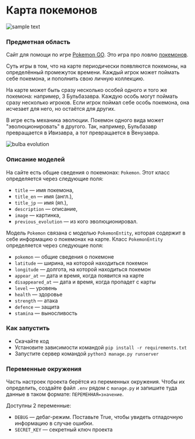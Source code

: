 # Карта покемонов

![sample text](https://dvmn.org/filer/canonical/1563275070/172/)

### Предметная область

Сайт для помощи по игре [Pokemon GO](https://www.pokemongo.com/en-us/). Это игра про ловлю [покемонов](https://ru.wikipedia.org/wiki/%D0%9F%D0%BE%D0%BA%D0%B5%D0%BC%D0%BE%D0%BD).

Суть игры в том, что на карте периодически появляются покемоны, на определённый промежуток времени. Каждый игрок может поймать себе покемона, и пополнить свою личную коллекцию.

На карте может быть сразу несколько особей одного и того же покемона: например, 3 Бульбазавра. Каждую особь могут поймать сразу несколько игроков. Если игрок поймал себе особь покемона, она исчезает для него, но остаётся для других.

В игре есть механика эволюции. Покемон одного вида может "эволюционировать" в другого. Так, например, Бульбазавр превращается в Ивизавра, а тот превращается в Венузавра.

![bulba evolution](https://dvmn.org/filer/canonical/1562265973/167/)

### Описание моделей

На сайте есть общие сведения о покемонах: `Pokemon`. Этот класс определяется через следующие поля:
- `title` — имя покемона, 
- `title_en` — имя (англ.),
- `title_jp` — имя (яп.),
- `description` — описание,
- `image` — картинка,
- `previous_evolution` — из кого эволюционировал.

Модель `Pokemon` связана с моделью `PokemonEntity`, которая содержит в себе информацию о покемонах на карте. Класс `PokemonEntity` определяется через следующие поля:
- `pokemon` — общие сведения о покемоне
- `latitude` — ширина, на которой находиться покемон
- `longitude` — долгота, на которой находиться покемон
- `appear_at` — дата и время, когда появится на карте
- `disappeared_at` — дата и время, когда пропадет с карты
- `level` — уровень
- `health` — здоровье
- `strength` — атака
- `defence` — защита
- `stamina` — выносливость

### Как запустить

- Скачайте код
- Установите зависимости командой `pip install -r requirements.txt`
- Запустите сервер командой `python3 manage.py runserver`

### Переменные окружения

Часть настроек проекта берётся из переменных окружения. Чтобы их определить, создайте файл `.env` рядом с `manage.py` и запишите туда данные в таком формате: `ПЕРЕМЕННАЯ=значение`.

Доступны 2 переменные:
- `DEBUG` — дебаг-режим. Поставьте True, чтобы увидеть отладочную информацию в случае ошибки.
- `SECRET_KEY` — секретный ключ проекта
